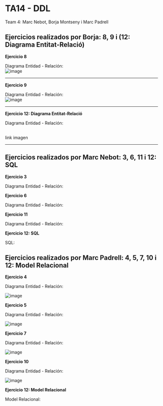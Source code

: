 # TA14 - DDL
Team 4: Marc Nebot, Borja Montseny i Marc Padrell

## Ejercicios realizados por Borja: 8, 9 i (12: Diagrama Entitat-Relació)

**Ejercicio 8**

Diagrama Entidad - Relación:
<br>
![image](https://user-images.githubusercontent.com/68342939/165250030-5351e206-ad59-4a98-9d2d-1a1a77c1658a.png)
<hr>

**Ejercicio 9**

Diagrama Entidad - Relación:
<br>
![image](https://user-images.githubusercontent.com/68342939/165257138-254a2b56-ec54-4fcd-b495-f9e7b8f3cc37.png)
<hr>

**Ejercicio 12: Diagrama Entitat-Relació**

Diagrama Entidad - Relación:

<br>
link imagen
<hr>

## Ejercicios realizados por Marc Nebot: 3, 6, 11 i 12: SQL

**Ejercicio 3**

Diagrama Entidad - Relación:



**Ejercicio 6**

Diagrama Entidad - Relación:


**Ejercicio 11**

Diagrama Entidad - Relación:



**Ejercicio 12: SQL**

SQL:


## Ejercicios realizados por Marc Padrell: 4, 5, 7, 10 i 12: Model Relacional

**Ejercicio 4**

Diagrama Entidad - Relación:

![image](https://user-images.githubusercontent.com/79224406/165077479-017ea15b-de30-4984-8ff4-348b884752d2.png)

**Ejercicio 5**

Diagrama Entidad - Relación:

![image](https://user-images.githubusercontent.com/79224406/165080062-00269fef-68e1-421b-93ab-57b1c1daeedb.png)

**Ejercicio 7**

Diagrama Entidad - Relación:

![image](https://user-images.githubusercontent.com/79224406/165081934-32e704af-afec-4951-8964-0d191b10f336.png)

**Ejercicio 10**

Diagrama Entidad - Relación:

![image](https://user-images.githubusercontent.com/79224406/165238773-9ca093a7-1f62-4bd9-84af-850516a6f0ef.png)

**Ejercicio 12: Model Relacional**

Model Relacional:




